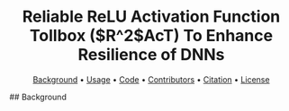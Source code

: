 <h1 align="center">
  <br/>
    Reliable ReLU Activation Function Tollbox ($R^2$AcT) To Enhance Resilience of DNNs 
  </br>
</h1>
<p align="center">
<a href="#background">Background</a> •
<a href="#usage">Usage</a> •
<a href="#code">Code</a> •
<a href="#contributors">Contributors</a> •
<a href="#citation">Citation</a> •
<a href="#license">License</a>
</p>
## Background

